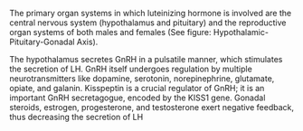 The primary organ systems in which luteinizing hormone is involved are the central nervous system (hypothalamus and pituitary) and the reproductive organ systems of both males and females (See figure: Hypothalamic-Pituitary-Gonadal Axis).

The hypothalamus secretes GnRH in a pulsatile manner, which stimulates the secretion of LH. GnRH itself undergoes regulation by multiple neurotransmitters like dopamine, serotonin, norepinephrine, glutamate, opiate, and galanin. Kisspeptin is a crucial regulator of GnRH; it is an important GnRH secretagogue, encoded by the KISS1 gene. Gonadal steroids, estrogen, progesterone, and testosterone exert negative feedback, thus decreasing the secretion of LH